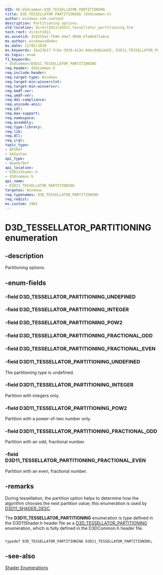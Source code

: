```yaml
---
UID: NE:d3dcommon.D3D_TESSELLATOR_PARTITIONING
title: D3D_TESSELLATOR_PARTITIONING (d3dcommon.h)
author: windows-sdk-content
description: Partitioning options.
old-location: direct3d11\d3d11_tessellator_partitioning.htm
tech.root: direct3d11
ms.assetid: 434155e2-fb96-4de7-9840-bfa8b4f2a6ce
ms.author: windowssdkdev
ms.date: 12/05/2018
ms.keywords: 16a23b17-fc5e-3839-422e-8dec8dda3e55, D3D11_TESSELLATOR_PARTITIONING, D3D11_TESSELLATOR_PARTITIONING enumeration [Direct3D 11], D3D11_TESSELLATOR_PARTITIONING_FRACTIONAL_EVEN, D3D11_TESSELLATOR_PARTITIONING_FRACTIONAL_ODD, D3D11_TESSELLATOR_PARTITIONING_INTEGER, D3D11_TESSELLATOR_PARTITIONING_POW2, D3D11_TESSELLATOR_PARTITIONING_UNDEFINED, D3D_TESSELLATOR_PARTITIONING, d3d11shader/D3D11_TESSELLATOR_PARTITIONING, d3d11shader/D3D11_TESSELLATOR_PARTITIONING_FRACTIONAL_EVEN, d3d11shader/D3D11_TESSELLATOR_PARTITIONING_FRACTIONAL_ODD, d3d11shader/D3D11_TESSELLATOR_PARTITIONING_INTEGER, d3d11shader/D3D11_TESSELLATOR_PARTITIONING_POW2, d3d11shader/D3D11_TESSELLATOR_PARTITIONING_UNDEFINED, d3dcommon/D3D11_TESSELLATOR_PARTITIONING, d3dcommon/D3D11_TESSELLATOR_PARTITIONING_FRACTIONAL_EVEN, d3dcommon/D3D11_TESSELLATOR_PARTITIONING_FRACTIONAL_ODD, d3dcommon/D3D11_TESSELLATOR_PARTITIONING_INTEGER, d3dcommon/D3D11_TESSELLATOR_PARTITIONING_POW2, d3dcommon/D3D11_TESSELLATOR_PARTITIONING_UNDEFINED, direct3d11.d3d11_tessellator_partitioning
ms.topic: enum
f1_keywords:
- d3dcommon/D3D11_TESSELLATOR_PARTITIONING
req.header: d3dcommon.h
req.include-header: 
req.target-type: Windows
req.target-min-winverclnt: 
req.target-min-winversvr: 
req.kmdf-ver: 
req.umdf-ver: 
req.ddi-compliance: 
req.unicode-ansi: 
req.idl: 
req.max-support: 
req.namespace: 
req.assembly: 
req.type-library: 
req.lib: 
req.dll: 
req.irql: 
topic_type:
- APIRef
- kbSyntax
api_type:
- HeaderDef
api_location:
- D3D11Shader.h
- d3dcommon.h
api_name:
- D3D11_TESSELLATOR_PARTITIONING
targetos: Windows
req.typenames: D3D_TESSELLATOR_PARTITIONING
req.redist: 
ms.custom: 19H1
---
```


# D3D_TESSELLATOR_PARTITIONING enumeration


## -description


Partitioning options.


## -enum-fields




### -field D3D_TESSELLATOR_PARTITIONING_UNDEFINED


### -field D3D_TESSELLATOR_PARTITIONING_INTEGER


### -field D3D_TESSELLATOR_PARTITIONING_POW2


### -field D3D_TESSELLATOR_PARTITIONING_FRACTIONAL_ODD


### -field D3D_TESSELLATOR_PARTITIONING_FRACTIONAL_EVEN


### -field D3D11_TESSELLATOR_PARTITIONING_UNDEFINED

The partitioning type is undefined.


### -field D3D11_TESSELLATOR_PARTITIONING_INTEGER

Partition with integers only.


### -field D3D11_TESSELLATOR_PARTITIONING_POW2

Partition with a power-of-two number only.


### -field D3D11_TESSELLATOR_PARTITIONING_FRACTIONAL_ODD

Partition with an odd, fractional number.


### -field D3D11_TESSELLATOR_PARTITIONING_FRACTIONAL_EVEN

Partition with an even, fractional number.


## -remarks



During tessellation, the partition option helps to determine how the algorithm chooses the next partition value; this enumeration is used by <a href="https://docs.microsoft.com/windows/desktop/api/d3d11shader/ns-d3d11shader-d3d11_shader_desc">D3D11_SHADER_DESC</a>.

The      <b>D3D11_TESSELLATOR_PARTITIONING</b> enumeration is type defined in the  D3D11Shader.h header file as a <a href="https://docs.microsoft.com/windows/desktop/api/d3dcommon/ne-d3dcommon-d3d_tessellator_partitioning">D3D_TESSELLATOR_PARTITIONING</a> enumeration, which is fully defined in the  D3DCommon.h header file.


```

typedef D3D_TESSELLATOR_PARTITIONING D3D11_TESSELLATOR_PARTITIONING;
```





## -see-also




<a href="https://docs.microsoft.com/windows/desktop/direct3d11/d3d11-graphics-reference-shader-enums">Shader Enumerations</a>
 

 

